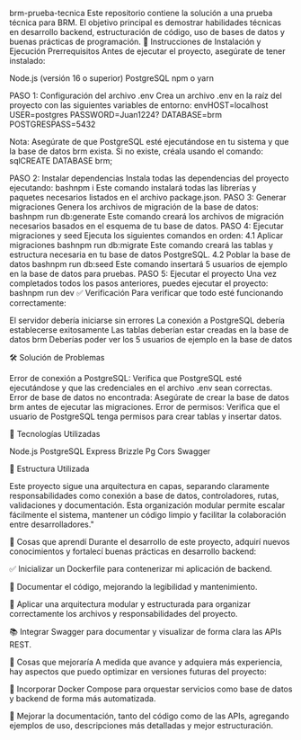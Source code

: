 brm-prueba-tecnica
Este repositorio contiene la solución a una prueba técnica para BRM. El objetivo principal es demostrar habilidades técnicas en desarrollo backend, estructuración de código, uso de bases de datos y buenas prácticas de programación.
🚀 Instrucciones de Instalación y Ejecución
Prerrequisitos
Antes de ejecutar el proyecto, asegúrate de tener instalado:

Node.js (versión 16 o superior)
PostgreSQL
npm o yarn

PASO 1: Configuración del archivo .env
Crea un archivo .env en la raíz del proyecto con las siguientes variables de entorno:
envHOST=localhost
USER=postgres
PASSWORD=Juan1224?
DATABASE=brm
POSTGRESPASS=5432

Nota: Asegúrate de que PostgreSQL esté ejecutándose en tu sistema y que la base de datos brm exista. Si no existe, créala usando el comando:
sqlCREATE DATABASE brm;

PASO 2: Instalar dependencias
Instala todas las dependencias del proyecto ejecutando:
bashnpm i
Este comando instalará todas las librerías y paquetes necesarios listados en el archivo package.json.
PASO 3: Generar migraciones
Genera los archivos de migración de la base de datos:
bashnpm run db:generate
Este comando creará los archivos de migración necesarios basados en el esquema de tu base de datos.
PASO 4: Ejecutar migraciones y seed
Ejecuta los siguientes comandos en orden:
4.1 Aplicar migraciones
bashnpm run db:migrate
Este comando creará las tablas y estructura necesaria en tu base de datos PostgreSQL.
4.2 Poblar la base de datos
bashnpm run db:seed
Este comando insertará 5 usuarios de ejemplo en la base de datos para pruebas.
PASO 5: Ejecutar el proyecto
Una vez completados todos los pasos anteriores, puedes ejecutar el proyecto:
bashnpm run dev
✅ Verificación
Para verificar que todo esté funcionando correctamente:

El servidor debería iniciarse sin errores
La conexión a PostgreSQL debería establecerse exitosamente
Las tablas deberían estar creadas en la base de datos brm
Deberías poder ver los 5 usuarios de ejemplo en la base de datos

🛠️ Solución de Problemas

Error de conexión a PostgreSQL: Verifica que PostgreSQL esté ejecutándose y que las credenciales en el archivo .env sean correctas.
Error de base de datos no encontrada: Asegúrate de crear la base de datos brm antes de ejecutar las migraciones.
Error de permisos: Verifica que el usuario de PostgreSQL tenga permisos para crear tablas y insertar datos.

🔧 Tecnologías Utilizadas

Node.js
PostgreSQL
Express
Brizzle
Pg
Cors
Swagger

🧱  Estructura Utilizada

Este proyecto sigue una arquitectura en capas, separando claramente responsabilidades como conexión a base de datos, controladores, rutas, validaciones y documentación. Esta organización modular permite escalar fácilmente el sistema, mantener un código limpio y facilitar la colaboración entre desarrolladores."

🧠 Cosas que aprendí
Durante el desarrollo de este proyecto, adquirí nuevos conocimientos y fortalecí buenas prácticas en desarrollo backend:

✅ Inicializar un Dockerfile para contenerizar mi aplicación de backend.

📝 Documentar el código, mejorando la legibilidad y mantenimiento.

🧱 Aplicar una arquitectura modular y estructurada para organizar correctamente los archivos y responsabilidades del proyecto.

📚 Integrar Swagger para documentar y visualizar de forma clara las APIs REST.

🔧 Cosas que mejoraría
A medida que avance y adquiera más experiencia, hay aspectos que puedo optimizar en versiones futuras del proyecto:

🐳 Incorporar Docker Compose para orquestar servicios como base de datos y backend de forma más automatizada.

📖 Mejorar la documentación, tanto del código como de las APIs, agregando ejemplos de uso, descripciones más detalladas y mejor estructuración.

